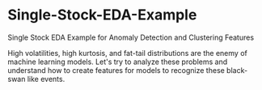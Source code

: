 # Single-Stock-EDA-Example
Single Stock EDA Example for Anomaly Detection and Clustering Features

High volatilities, high kurtosis, and fat-tail distributions are the enemy of machine learning models. Let's try to analyze these problems and understand how to create features for models to recognize these black-swan like events.
